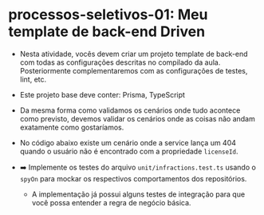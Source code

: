 # processos-seletivos-01: Meu template de back-end Driven

- Nesta atividade, vocês devem criar um projeto template de back-end com todas as configurações descritas no compilado da aula. Posteriormente complementaremos com as configurações de testes, lint, etc.
- Este projeto base deve conter: Prisma, TypeScript



- Da mesma forma como validamos os cenários onde tudo acontece como previsto, devemos validar os cenários onde as coisas não andam exatamente como gostaríamos.
- No código abaixo existe um cenário onde a service lança um 404 quando o usuário não é encontrado com a propriedade `licenseId`.
- ➡️ Implemente os testes do arquivo `unit/infractions.test.ts` usando o `spyOn` para mockar os respectivos comportamentos dos repositórios.
    - A implementação já possui alguns testes de integração para que você possa entender a regra de negócio básica.